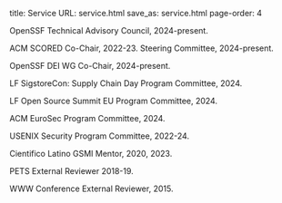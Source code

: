 title: Service
URL: service.html
save_as: service.html
page-order: 4

<div class="left">
<div class="inner">
<p>OpenSSF Technical Advisory Council, 2024-present.
<p>ACM SCORED Co-Chair, 2022-23. Steering Committee, 2024-present.
<p>OpenSSF DEI WG Co-Chair, 2024-present.
<p>LF SigstoreCon: Supply Chain Day Program Committee, 2024.
<p>LF Open Source Summit EU Program Committee, 2024.
<p>ACM EuroSec Program Committee, 2024.
<p>USENIX Security Program Committee, 2022-24.
<p>Cientifico Latino GSMI Mentor, 2020, 2023.
<p>PETS External Reviewer 2018-19.
<p>WWW Conference External Reviewer, 2015.
</div>
</div>